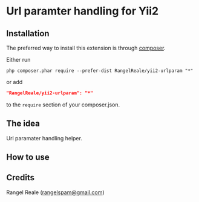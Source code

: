 Url paramter handling for Yii2
==============================

Installation
------------

The preferred way to install this extension is through [composer](http://getcomposer.org/download/).

Either run

```
php composer.phar require --prefer-dist RangelReale/yii2-urlparam "*"
```

or add

```json
"RangelReale/yii2-urlparam": "*"
```

to the `require` section of your composer.json.


The idea
--------

Url paramater handling helper.


How to use
----------


Credits
-------

Rangel Reale (rangelspam@gmail.com)
